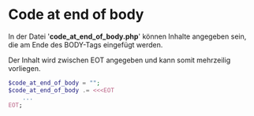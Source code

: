 # Code at end of body
In der Datei '**code_at_end_of_body.php**' können Inhalte angegeben sein, die am Ende des BODY-Tags eingefügt werden.

Der Inhalt wird zwischen EOT angegeben und kann somit mehrzeilig vorliegen.

```php
$code_at_end_of_body = "";
$code_at_end_of_body .= <<<EOT
    ...
EOT;
```